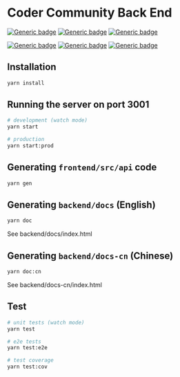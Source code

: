 # Coder Community Back End

[![Generic badge](https://img.shields.io/badge/Runtime-Node%20JS-green.svg)](https://nodejs.org/en/)
[![Generic badge](https://img.shields.io/badge/Framework-Express%20JS-blue.svg)](https://expressjs.com/)
[![Generic badge](https://img.shields.io/badge/DB-MongoDB-green.svg)](https://www.mongodb.com/)

[![Generic badge](https://img.shields.io/badge/Language-TS-blue.svg)](https://www.typescriptlang.org/)
[![Generic badge](https://img.shields.io/badge/Architecture-Nest%20JS-red.svg)](https://nestjs.com/)
[![Generic badge](https://img.shields.io/badge/OpenAPI-%203-green.svg)](https://swagger.io/specification/)

## Installation

```bash
yarn install
```

## Running the server on port 3001

```bash
# development (watch mode)
yarn start

# production
yarn start:prod
```

## Generating `frontend/src/api` code

```bash
yarn gen
```

## Generating `backend/docs` (English)

```bash
yarn doc

```

See backend/docs/index.html

## Generating `backend/docs-cn` (Chinese)

```bash
yarn doc:cn
```

See backend/docs-cn/index.html

## Test

```bash
# unit tests (watch mode)
yarn test

# e2e tests
yarn test:e2e

# test coverage
yarn test:cov
```
